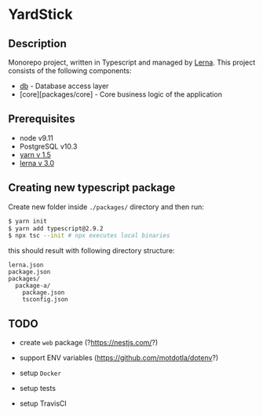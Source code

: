 # YardStick


## Description

Monorepo project, written in Typescript and managed by [Lerna](https://github.com/lerna/lerna). This project consists of the following components:

* [db](packages/db) - Database access layer
* [core][packages/core] - Core business logic of the application


## Prerequisites

* node v9.11
* PostgreSQL v10.3
* [yarn v 1.5](https://yarnpkg.com/lang/en/)
* [lerna v 3.0](https://github.com/lerna/lerna)


## Creating new typescript package

Create new folder inside `./packages/` directory and then run:

```bash
$ yarn init
$ yarn add typescript@2.9.2
$ npx tsc --init # npx executes local binaries
```

this should result with following directory structure:

```
lerna.json
package.json
packages/
  package-a/
    package.json
    tsconfig.json
```

## TODO

* create `web` package (?https://nestjs.com/?)

* support ENV variables (https://github.com/motdotla/dotenv?)

* setup `Docker`

* setup tests

* setup TravisCI
